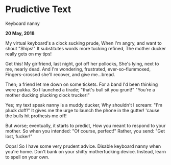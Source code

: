 # Prudictive Text

Keyboard nanny

**20 May, 2018**

My virtual keyboard's a clock sucking prude,
When I'm angry, and want to shout "Ships!"
It substitutes words more tucking refined,
The mother ducker really gets on my tips!

Get this! My girlfriend, last night, got off her pollocks,
She's lying, next to me, nearly dead.
And I'm wondering, frustrated, ever-so-flummoxed,
Fingers-crossed she'll recover, and give me...bread.

Then; a friend let me down on some tickets.
For a band I'd been thinking were pukka.
So I launched a tirade; "that's bull sit you grunt!"
"You're a mother ducking plucking clock trucker!"

Yes; my text speak nanny is a muddy ducker,
Why shouldn't I scream: "I'm pluck doff!"
It gives me the urge to launch the phone in the gutter!
'cause the bulls hit prothesis me off!

But worse; eventually, it starts to predict,
How you meant to respond to your mother.
So when you intended: "Of course, perfect!"
Rather, you send: "Get lost, fucker!"

Oops! So I have some very prudent advice.
Disable keyboard nanny when you're home.
Don't bank on your shitty motherfucking device.
Instead, learn to spell on your own.

&nbsp;